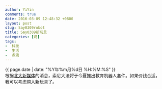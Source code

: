 ```yaml
---
author: YiYin
comments: true
date: 2016-03-09 12:48:32 +0800
layout: post
slug: Say0309robot
title: Say0309新玩具
categories: [说]
tags:
-  科技
-  生活
-  点滴
---
```

<div class="saying">
<div class="timestamp">{{ page.date | date: "%Y年%m月%d日 %H:%M:%S" }}</div>
根据<a href="http://www.looooker.com/archives/24621">北大新媒体</a>的消息，索尼大法将于今夏推出教育机器人套件。如果价钱合适，我可以考虑购入新玩具了。
</div>